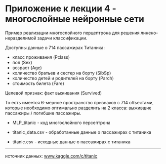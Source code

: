 Приложение к лекции 4 - многослойные нейронные сети
=====================

Пример реализации многослойного перцептрона для решения линено-неразделимой задачи классификации.

Доступны данные о 714 пассажирах Титаника: 
- класс проживания (Pclass)
- пол (Sex)
- возраст (Age)
- количество братьев и сестер на борту (SibSp)
- количество детей и родителей на борту (Parch)
- стоимость билета (Fare)

Целевой признак: факт выживания (Survived)

То есть имеется 6-мерное пространство признаков с 714 объектами, которые необходимо оптимально разделить на 2 класса: выжившие пассажиры / погибшие пассажиры. 



- MLP_titanic  - код многослойного персептрона

- titanic_data.csv - обработанные данные о пассажирах с титаника

- titanic.csv - исходные данные о пассажирах с титаника


***
источник данных: www.kaggle.com/c/titanic
